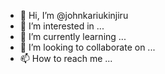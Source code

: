 - 👋 Hi, I’m @johnkariukinjiru
- 👀 I’m interested in ...
- 🌱 I’m currently learning ...
- 💞️ I’m looking to collaborate on ...
- 📫 How to reach me ...

<!---
johnkariukinjiru/johnkariukinjiru is a ✨ special ✨ repository because its `README.md` (this file) appears on your GitHub profile.
You can click the Preview link to take a look at your changes.
--->
